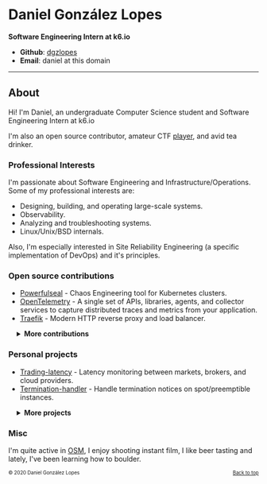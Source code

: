 # Daniel González Lopes

**Software Engineering Intern at k6.io**

- **Github**: [dgzlopes](https://github.com/dgzlopes) 
- **Email**: daniel at this domain

*******

## About
Hi! I'm Daniel, an undergraduate Computer Science student and Software Engineering Intern at k6.io

I'm also an open source contributor, amateur CTF [player](https://ctftime.org/user/9132), and avid tea drinker.

### Professional Interests

I'm passionate about Software Engineering and Infrastructure/Operations. Some of my professional interests are:

- Designing, building, and operating large-scale systems.
- Observability.
- Analyzing and troubleshooting systems.
- Linux/Unix/BSD internals.

Also, I'm especially interested in Site Reliability Engineering (a specific implementation of DevOps) and it's principles.

### Open source contributions

- [Powerfulseal](https://github.com/bloomberg/powerfulseal) - Chaos Engineering tool for Kubernetes clusters.
- [OpenTelemetry](https://github.com/open-telemetry) - A single set of APIs, libraries, agents, and collector services to capture distributed traces and metrics from your application.
- [Traefik](https://github.com/traefik/traefik) - Modern HTTP reverse proxy and load balancer.
<details  style="margin-left:1.2em;">
    <summary><b>More contributions</b></summary>

- [Liftbridge](https://github.com/liftbridge-io) - Lightweight, fault-tolerant message streams for NATS.
- [Detect-secrets](https://github.com/Yelp/detect-secrets) - Module for detecting secrets within a codebase.
</details>

### Personal projects
- [Trading-latency](https://dev.trading-latency.com/) - Latency monitoring between markets, brokers, and cloud providers.
- [Termination-handler](https://github.com/dgzlopes/termination-handler) - Handle termination notices on spot/preemptible instances.

<details  style="margin-left:1.2em;">
    <summary><b>More projects</b></summary>
  
- [Vizceral-svelte](https://github.com/dgzlopes/vizceral-svelte) - Svelte wrapper around Vizceral.
- [Cloud-detect](https://github.com/dgzlopes/cloud-detect) - Module that determines a host's cloud provider.
- [Tcp-latency](https://github.com/dgzlopes/tcp-latency) - Module and command-line tool to measure latency using TCP.

</details>

### Misc
I'm quite active in [OSM](https://www.openstreetmap.org/), I enjoy shooting instant film, I like beer tasting and lately, I've been learning how to boulder.

<sub><sup>© 2020 Daniel González Lopes </a><a href="#" style="float: right;">Back to top</a></sup></sub>
